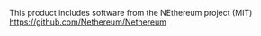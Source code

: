 This product includes software from the NEthereum project (MIT)
https://github.com/Nethereum/Nethereum